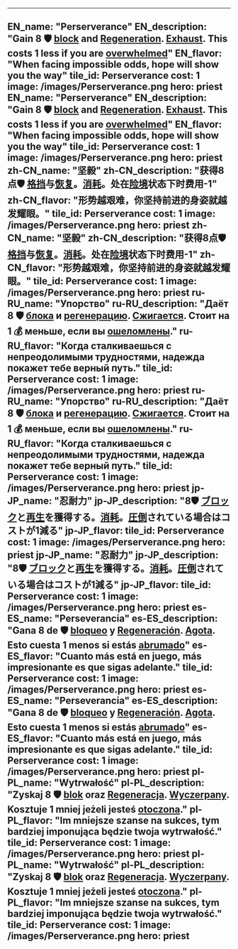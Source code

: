 ---

EN_name: "Perserverance"
EN_description: "Gain 8 🛡️️ <u>block</u> and <u>Regeneration</u>. <u>Exhaust</u>. This costs 1 less if you are <u>overwhelmed</u>"
EN_flavor: "When facing impossible odds, hope will show you the way"
tile_id: Perserverance
cost: 1
image: /images/Perserverance.png
hero: priest
EN_name: "Perserverance"
EN_description: "Gain 8 🛡️️ <u>block</u> and <u>Regeneration</u>. <u>Exhaust</u>. This costs 1 less if you are <u>overwhelmed</u>"
EN_flavor: "When facing impossible odds, hope will show you the way"
tile_id: Perserverance
cost: 1
image: /images/Perserverance.png
hero: priest
zh-CN_name: "坚毅"
zh-CN_description: "获得8点🛡️️ <u>格挡</u>与<u>恢复</u>。<u>消耗</u>。处在<u>险境</u>状态下时费用-1"
zh-CN_flavor: "形势越艰难，你坚持前进的身姿就越发耀眼。"
tile_id: Perserverance
cost: 1
image: /images/Perserverance.png
hero: priest
zh-CN_name: "坚毅"
zh-CN_description: "获得8点🛡️️ <u>格挡</u>与<u>恢复</u>。<u>消耗</u>。处在<u>险境</u>状态下时费用-1"
zh-CN_flavor: "形势越艰难，你坚持前进的身姿就越发耀眼。"
tile_id: Perserverance
cost: 1
image: /images/Perserverance.png
hero: priest
ru-RU_name: "Упорство"
ru-RU_description: "Даёт 8 🛡️️ <u>блока</u> и <u>регенерацию</u>. <u>Сжигается</u>. Стоит на 1 💰 меньше, если вы <u>ошеломлены</u>."
ru-RU_flavor: "Когда сталкиваешься с непреодолимыми трудностями, надежда покажет тебе верный путь."
tile_id: Perserverance
cost: 1
image: /images/Perserverance.png
hero: priest
ru-RU_name: "Упорство"
ru-RU_description: "Даёт 8 🛡️️ <u>блока</u> и <u>регенерацию</u>. <u>Сжигается</u>. Стоит на 1 💰 меньше, если вы <u>ошеломлены</u>."
ru-RU_flavor: "Когда сталкиваешься с непреодолимыми трудностями, надежда покажет тебе верный путь."
tile_id: Perserverance
cost: 1
image: /images/Perserverance.png
hero: priest
jp-JP_name: "忍耐力"
jp-JP_description: "8🛡️️ <u>ブロック</u>と<u>再生</u>を獲得する。<u>消耗</u>。<u>圧倒</u>されている場合はコストが1減る"
jp-JP_flavor: 
tile_id: Perserverance
cost: 1
image: /images/Perserverance.png
hero: priest
jp-JP_name: "忍耐力"
jp-JP_description: "8🛡️️ <u>ブロック</u>と<u>再生</u>を獲得する。<u>消耗</u>。<u>圧倒</u>されている場合はコストが1減る"
jp-JP_flavor: 
tile_id: Perserverance
cost: 1
image: /images/Perserverance.png
hero: priest
es-ES_name: "Perseverancia"
es-ES_description: "Gana 8 de 🛡️️ <u>bloqueo</u> y <u>Regeneración</u>. <u>Agota</u>. Esto cuesta 1 menos si estás <u>abrumado</u>"
es-ES_flavor: "Cuanto más está en juego, más impresionante es que sigas adelante."
tile_id: Perserverance
cost: 1
image: /images/Perserverance.png
hero: priest
es-ES_name: "Perseverancia"
es-ES_description: "Gana 8 de 🛡️️ <u>bloqueo</u> y <u>Regeneración</u>. <u>Agota</u>. Esto cuesta 1 menos si estás <u>abrumado</u>"
es-ES_flavor: "Cuanto más está en juego, más impresionante es que sigas adelante."
tile_id: Perserverance
cost: 1
image: /images/Perserverance.png
hero: priest
pl-PL_name: "Wytrwałość"
pl-PL_description: "Zyskaj 8 🛡️️ <u>blok</u> oraz <u>Regeneracja</u>. <u>Wyczerpany</u>. Kosztuje 1 mniej jeżeli jesteś <u>otoczona</u>."
pl-PL_flavor: "Im mniejsze szanse na sukces, tym bardziej imponująca będzie twoja wytrwałość."
tile_id: Perserverance
cost: 1
image: /images/Perserverance.png
hero: priest
pl-PL_name: "Wytrwałość"
pl-PL_description: "Zyskaj 8 🛡️️ <u>blok</u> oraz <u>Regeneracja</u>. <u>Wyczerpany</u>. Kosztuje 1 mniej jeżeli jesteś <u>otoczona</u>."
pl-PL_flavor: "Im mniejsze szanse na sukces, tym bardziej imponująca będzie twoja wytrwałość."
tile_id: Perserverance
cost: 1
image: /images/Perserverance.png
hero: priest
---